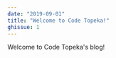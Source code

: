 ```yaml
---
date: "2019-09-01"
title: "Welcome to Code Topeka!"
ghissue: 1
---
```


Welcome to Code Topeka's blog!